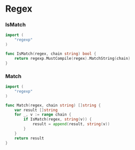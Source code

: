 # Regex


### IsMatch
```go
import (
	"regexp"
)
```

```go
func IsMatch(regex, chain string) bool {
	return regexp.MustCompile(regex).MatchString(chain)
}
```

### Match
```go
import (
	"regexp"
)
```

```go
func Match(regex, chain string) []string {
	var result []string
	for _, v := range chain {
		if IsMatch(regex, string(v)) {
			result = append(result, string(v))
		}
	}
	return result
}
```
